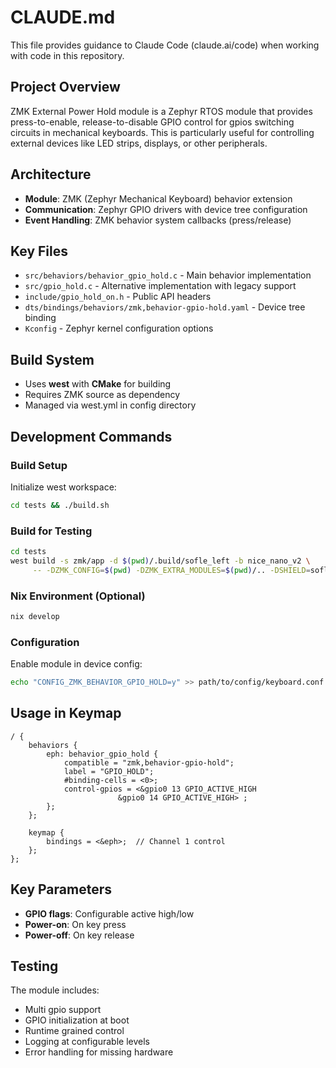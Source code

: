 # CLAUDE.md

This file provides guidance to Claude Code (claude.ai/code) when working with code in this repository.

## Project Overview
ZMK External Power Hold module is a Zephyr RTOS module that provides press-to-enable, release-to-disable GPIO control for gpios switching circuits in mechanical keyboards. This is particularly useful for controlling external devices like LED strips, displays, or other peripherals.

## Architecture
- **Module**: ZMK (Zephyr Mechanical Keyboard) behavior extension
- **Communication**: Zephyr GPIO drivers with device tree configuration
- **Event Handling**: ZMK behavior system callbacks (press/release)

## Key Files
- `src/behaviors/behavior_gpio_hold.c` - Main behavior implementation
- `src/gpio_hold.c` - Alternative implementation with legacy support
- `include/gpio_hold_on.h` - Public API headers
- `dts/bindings/behaviors/zmk,behavior-gpio-hold.yaml` - Device tree binding
- `Kconfig` - Zephyr kernel configuration options

## Build System
- Uses **west** with **CMake** for building
- Requires ZMK source as dependency
- Managed via west.yml in config directory

## Development Commands

### Build Setup
Initialize west workspace:
```bash
cd tests && ./build.sh
```

### Build for Testing
```bash
cd tests
west build -s zmk/app -d $(pwd)/.build/sofle_left -b nice_nano_v2 \
     -- -DZMK_CONFIG=$(pwd) -DZMK_EXTRA_MODULES=$(pwd)/.. -DSHIELD=sofle_left | grep error 
```

### Nix Environment (Optional)
```bash
nix develop
```

### Configuration
Enable module in device config:
```bash
echo "CONFIG_ZMK_BEHAVIOR_GPIO_HOLD=y" >> path/to/config/keyboard.conf
```

## Usage in Keymap

```dts
/ {
    behaviors {
        eph: behavior_gpio_hold {
            compatible = "zmk,behavior-gpio-hold";
            label = "GPIO_HOLD";
            #binding-cells = <0>;
            control-gpios = <&gpio0 13 GPIO_ACTIVE_HIGH 
                        &gpio0 14 GPIO_ACTIVE_HIGH> ;
        };
    };

    keymap {
        bindings = <&eph>;  // Channel 1 control
    };
};
```

## Key Parameters
- **GPIO flags**: Configurable active high/low
- **Power-on**: On key press
- **Power-off**: On key release

## Testing
The module includes:
- Multi gpio support
- GPIO initialization at boot
- Runtime grained control
- Logging at configurable levels
- Error handling for missing hardware
